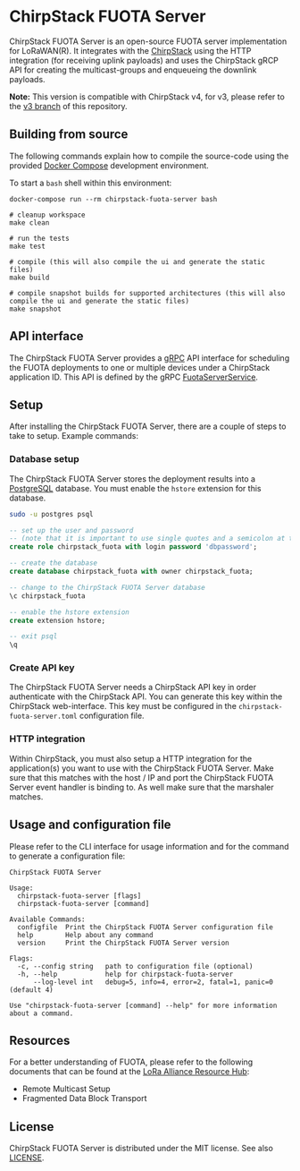 # ChirpStack FUOTA Server

ChirpStack FUOTA Server is an open-source FUOTA server implementation for
LoRaWAN(R). It integrates with the [ChirpStack](https://www.chirpstack.io/)
using the HTTP integration (for receiving uplink payloads) and uses the
ChirpStack gRCP API for creating the multicast-groups and enqueueing the
downlink payloads.

**Note:** This version is compatible with ChirpStack v4, for v3, please refer
to the [v3 branch](https://github.com/brocaar/chirpstack-fuota-server/tree/v3)
of this repository.

## Building from source

The following commands explain how to compile the source-code using the
provided [Docker Compose](https://docs.docker.com/compose/) development
environment.

To start a `bash` shell within this environment:

```
docker-compose run --rm chirpstack-fuota-server bash
```

```
# cleanup workspace
make clean

# run the tests
make test

# compile (this will also compile the ui and generate the static files)
make build

# compile snapshot builds for supported architectures (this will also compile the ui and generate the static files)
make snapshot
```

## API interface

The ChirpStack FUOTA Server provides a [gRPC](https://grpc.io/) API interface
for scheduling the FUOTA deployments to one or multiple devices under a
ChirpStack application ID. This API is defined by the
gRPC [FuotaServerService](https://github.com/chirpstack/chirpstack-fuota-server/blob/master/api/proto/fuota.proto).

## Setup

After installing the ChirpStack FUOTA Server, there are a couple of steps to
take to setup. Example commands:

### Database setup

The ChirpStack FUOTA Server stores the deployment results into a [PostgreSQL](https://www.postgresql.org/)
database. You must enable the `hstore` extension for this database.

```bash
sudo -u postgres psql
```

```sql
-- set up the user and password
-- (note that it is important to use single quotes and a semicolon at the end!)
create role chirpstack_fuota with login password 'dbpassword';

-- create the database
create database chirpstack_fuota with owner chirpstack_fuota;

-- change to the ChirpStack FUOTA Server database
\c chirpstack_fuota

-- enable the hstore extension
create extension hstore;

-- exit psql
\q
```

### Create API key

The ChirpStack FUOTA Server needs a ChirpStack API key in order authenticate
with the ChirpStack API. You can generate this key within the ChirpStack
web-interface. This key must be configured in the `chirpstack-fuota-server.toml`
configuration file.

### HTTP integration

Within ChirpStack, you must also setup a HTTP integration for the application(s)
you want to use with the ChirpStack FUOTA Server. Make sure that this matches
with the host / IP and port the ChirpStack FUOTA Server event handler is binding
to. As well make sure that the marshaler matches.

## Usage and configuration file

Please refer to the CLI interface for usage information and for the command to
generate a configuration file:

```
ChirpStack FUOTA Server

Usage:
  chirpstack-fuota-server [flags]
  chirpstack-fuota-server [command]

Available Commands:
  configfile  Print the ChirpStack FUOTA Server configuration file
  help        Help about any command
  version     Print the ChirpStack FUOTA Server version

Flags:
  -c, --config string   path to configuration file (optional)
  -h, --help            help for chirpstack-fuota-server
      --log-level int   debug=5, info=4, error=2, fatal=1, panic=0 (default 4)

Use "chirpstack-fuota-server [command] --help" for more information about a command.
```

## Resources

For a better understanding of FUOTA, please refer to the following documents
that can be found at the [LoRa Alliance Resource Hub](https://lora-alliance.org/resource-hub):

* Remote Multicast Setup
* Fragmented Data Block Transport

## License

ChirpStack FUOTA Server is distributed under the MIT license. See also
[LICENSE](https://github.com/chirpstack/chirpstack-fuota-server/blob/master/LICENSE).
